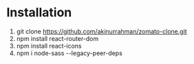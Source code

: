 # Installation
1. git clone https://github.com/akinurrahman/zomato-clone.git
2. npm install react-router-dom
3. npm install react-icons
4. npm i node-sass --legacy-peer-deps